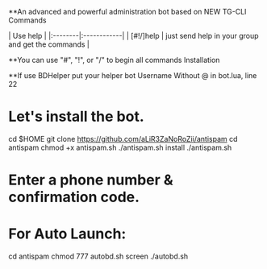 **An advanced and powerful administration bot based on NEW TG-CLI
Commands

| Use help | |:--------|:------------| | [#!/]help | just send help in your group and get the commands |

**You can use "#", "!", or "/" to begin all commands
Installation

**If use BDHelper put your helper bot Username Without @ in bot.lua, line 22

# Let's install the bot.
cd $HOME
git clone https://github.com/aLiR3ZaNoRoZii/antispam
cd antispam
chmod +x antispam.sh
./antispam.sh install
./antispam.sh 
# Enter a phone number & confirmation code.

# For Auto Launch:
cd antispam
chmod 777 autobd.sh
screen ./autobd.sh
